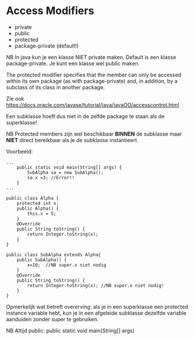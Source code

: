 # Access Modifiers

* private
* public
* protected
* package-private (default!)


NB In java kun je een klasse NIET private maken.
Default is een klasse package-private.
Je kunt een klasse wel public maken.

The protected modifier specifies that the member can only be accessed within its own package (as with package-private) and, in addition, by a subclass of its class in another package.

Zie ook <https://docs.oracle.com/javase/tutorial/java/javaOO/accesscontrol.html> 

Een subklasse hoeft dus niet in de zelfde package te staan als de superklasse!

NB Protected members zijn wel beschikbaar **BINNEN** de subklasse maar **NIET** direct bereikbaar als je de subklasse instantieert.

Voorbeeld:

    ...
        public static void main(String[] args) {
            SubAlpha sa = new SubAlpha();
            sa.x =3; //Error!!  
        } 
    ...

    public class Alpha {
        protected int x;
        public Alpha() {
            this.x = 5;
        }
        @Override
        public String toString() {
            return Integer.toString(x);
        }
    }
    
    public class SubAlpha extends Alpha{
        public SubAlpha() {
            x=10;  //NB super.x niet nodig
        }
        @Override
        public String toString() {
            return Integer.toString(x); //NB super.x niet nodig!
        }
    }

Opmerkelijk wat betreft overerving: als je in een superklasse een protected instance variable hebt, kun je in een afgeleide subklasse dezelfde variable aanduiden zonder super te gebruiken.

NB Altijd public: 
    public static void main(String[] args)
